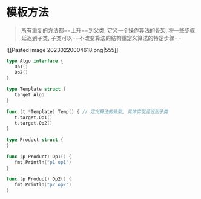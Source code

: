 # 模板方法

> 所有重复的方法都==上升==到父类, 定义一个操作算法的骨架, 将一些步骤延迟到子类, 子类可以==不改变算法的结构重定义算法的特定步骤==

![[Pasted image 20230220004618.png|555]]

```go
type Algo interface {  
   Op1()  
   Op2()  
}  
  
type Template struct {  
   target Algo  
}  
  
func (t *Template) Temp() { // 定义算法的骨架, 具体实现延迟到子类  
   t.target.Op1()  
   t.target.Op2()  
}  
  
type Product struct {  
}  
  
func (p Product) Op1() {  
   fmt.Println("p1 op1")  
}  
  
func (p Product) Op2() {  
   fmt.Println("p2 op2")  
}
```